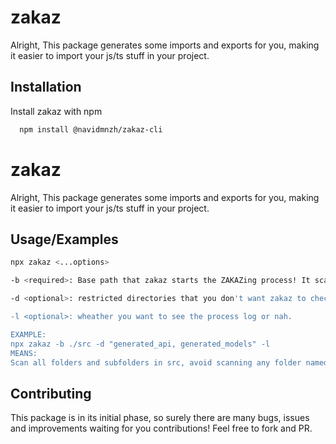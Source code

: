 # zakaz

Alright, This package generates some imports and exports for you, making it easier to import your js/ts stuff in your project.


## Installation

Install zakaz with npm

```bash
  npm install @navidmnzh/zakaz-cli
```

# zakaz

Alright, This package generates some imports and exports for you, making it easier to import your js/ts stuff in your project.


## Usage/Examples

```bash
npx zakaz <...options>

-b <required>: Base path that zakaz starts the ZAKAZing process! It scans all the folders and subfolders to generate the needed index.ts file.

-d <optional>: restricted directories that you don't want zakaz to check. put them all in a string by name and seperate them by comma.

-l <optional>: wheather you want to see the process log or nah.

EXAMPLE:
npx zakaz -b ./src -d "generated_api, generated_models" -l
MEANS:
Scan all folders and subfolders in src, avoid scanning any folder named generated_api and generated_models
```


## Contributing

This package is in its initial phase, so surely there are many bugs, issues and improvements waiting for you contributions! Feel free to fork and PR.

